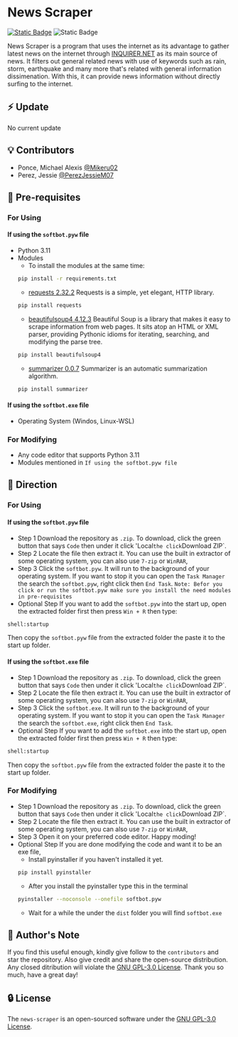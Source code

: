 # News Scraper

[![Static Badge](https://img.shields.io/badge/Licence-GNU%20GPL%203.0-blue)](https://opensource.org/license/gpl-3-0)
![Static Badge](https://img.shields.io/badge/Platform-Linux%20Windows-white)

News Scraper is a program that uses the internet as its advantage to gather latest news on the internet through
[INQUIRER.NET](https://newsinfo.inquirer.net/) as its main source of news. It filters out general related news with
use of keywords such as rain, storm, earthquake and many more that's related with general information dissimenation.
With this, it can provide news information without directly surfing to the internet.

## :zap: Update
No current update

## :bulb: Contributors
* Ponce, Michael Alexis [@Mikeru02](https://github.com/Mikeru02)
* Perez, Jessie [@PerezJessieM07](https://github.com/PerezJessieM07)

## :pencil: Pre-requisites
### For Using
#### If using the `softbot.pyw` file
* Python 3.11
* Modules 
    * To install the modules at the same time:
    ```bash
    pip install -r requirements.txt
    ```
    * [requests 2.32.2](https://pypi.org/project/requests/)
    Requests is a simple, yet elegant, HTTP library.
    ```bash
    pip install requests
    ```
    * [beautifulsoup4 4.12.3](https://pypi.org/project/beautifulsoup4/)
    Beautiful Soup is a library that makes it easy to scrape information from web pages. It sits atop an HTML or XML parser, providing Pythonic idioms for iterating, searching, and modifying the parse tree.
    ```bash
    pip install beautifulsoup4
    ```
    * [summarizer 0.0.7](https://pypi.org/project/summarizer/)
    Summarizer is an automatic summarization algorithm.
    ```bash
    pip install summarizer
    ```
#### If using the `softbot.exe` file
* Operating System (Windos, Linux-WSL)

### For Modifying
* Any code editor that supports Python 3.11
* Modules mentioned in `If using the softbot.pyw file`

## :rocket: Direction
### For Using
#### If using the `softbot.pyw` file
* Step 1
Download the repository as `.zip`. To download, click the green button that says `Code` then
under it click 'Local` the click `Download ZIP`.
* Step 2
Locate the file then extract it. You can use the built in extractor of some operating system, you can
also use `7-zip` or `WinRAR`,
* Step 3
Click the `softbot.pyw`. It will run to the background of your operating system. If you want to stop it
you can open the `Task Manager` the search the `softbot.pyw`, right click then `End Task`.
`Note: Befor you click or run the softbot.pyw make sure you install the need modules in pre-requisites`
* Optional Step
If you want to add the `softbot.pyw` into the start up, open the extracted folder first then
press `Win + R` then type:
```bash
shell:startup
```
Then copy the `softbot.pyw` file from the extracted folder the paste it to the start up folder.

#### If using the `softbot.exe` file
* Step 1
Download the repository as `.zip`. To download, click the green button that says `Code` then
under it click 'Local` the click `Download ZIP`.
* Step 2
Locate the file then extract it. You can use the built in extractor of some operating system, you can
also use `7-zip` or `WinRAR`,
* Step 3
Click the `softbot.exe`. It will run to the background of your operating system. If you want to stop it
you can open the `Task Manager` the search the `softbot.exe`, right click then `End Task`.
* Optional Step
If you want to add the `softbot.exe` into the start up, open the extracted folder first then
press `Win + R` then type:
```bash
shell:startup
```
Then copy the `softbot.pyw` file from the extracted folder the paste it to the start up folder.

### For Modifying
* Step 1
Download the repository as `.zip`. To download, click the green button that says `Code` then
under it click 'Local` the click `Download ZIP`.
* Step 2
Locate the file then extract it. You can use the built in extractor of some operating system, you can
also use `7-zip` or `WinRAR`,
* Step 3
Open it on your preferred code editor. Happy moding!
* Optional Step
If you are done modifying the code and want it to be an exe file, 
    * Install pyinstaller if you haven't installed it yet.
    ```bash
    pip install pyinstaller
    ```
    * After you install the pyinstaller type this in the terminal
    ```bash
    pyinstaller --noconsole --onefile softbot.pyw
    ```
    * Wait for a while the under the `dist` folder you will find `softbot.exe`

## :sparkling_heart: Author's Note
If you find this useful enough, kindly give follow to the `contributors` and star the repository. Also
give credit and share the open-source distribution. Any closed ditribution will violate the [GNU GPL-3.0 License](https://opensource.org/license/gpl-3-0). Thank you so much, have a great day!

## :lock: License
The `news-scraper` is an open-sourced software under the [GNU GPL-3.0 License](https://opensource.org/license/gpl-3-0).

